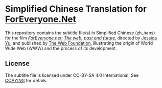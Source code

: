 # Simplified Chinese Translation for [ForEveryone.Net][link]

This repository contains the subtitle file(s) in Simplified Chinese (zh\_hans) for the film _[ForEveryone.net: The web, past and future][link]_, directed by [Jessica Yu][jyu], and published by [The Web Foundation][twf], illustrating the origin of World Wide Web (WWW) and the process of its development.

[link]: https://foreveryone.net
[jyu]:  https://www.jessicayu.net
[twf]:  https://webfoundation.org

## License

The subtitle file is licensed under CC-BY-SA 4.0 International. See [COPYING](COPYING) for details.
